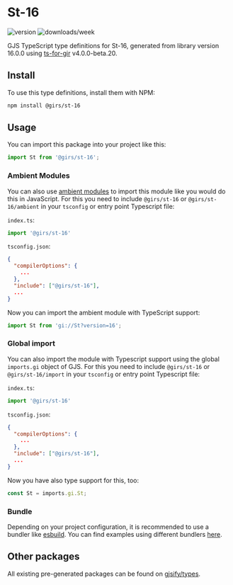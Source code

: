 
# St-16

![version](https://img.shields.io/npm/v/@girs/st-16)
![downloads/week](https://img.shields.io/npm/dw/@girs/st-16)


GJS TypeScript type definitions for St-16, generated from library version 16.0.0 using [ts-for-gir](https://github.com/gjsify/ts-for-gir) v4.0.0-beta.20.


## Install

To use this type definitions, install them with NPM:
```bash
npm install @girs/st-16
```

## Usage

You can import this package into your project like this:
```ts
import St from '@girs/st-16';
```

### Ambient Modules

You can also use [ambient modules](https://github.com/gjsify/ts-for-gir/tree/main/packages/cli#ambient-modules) to import this module like you would do this in JavaScript.
For this you need to include `@girs/st-16` or `@girs/st-16/ambient` in your `tsconfig` or entry point Typescript file:

`index.ts`:
```ts
import '@girs/st-16'
```

`tsconfig.json`:
```json
{
  "compilerOptions": {
    ...
  },
  "include": ["@girs/st-16"],
  ...
}
```

Now you can import the ambient module with TypeScript support: 

```ts
import St from 'gi://St?version=16';
```

### Global import

You can also import the module with Typescript support using the global `imports.gi` object of GJS.
For this you need to include `@girs/st-16` or `@girs/st-16/import` in your `tsconfig` or entry point Typescript file:

`index.ts`:
```ts
import '@girs/st-16'
```

`tsconfig.json`:
```json
{
  "compilerOptions": {
    ...
  },
  "include": ["@girs/st-16"],
  ...
}
```

Now you have also type support for this, too:

```ts
const St = imports.gi.St;
```

### Bundle

Depending on your project configuration, it is recommended to use a bundler like [esbuild](https://esbuild.github.io/). You can find examples using different bundlers [here](https://github.com/gjsify/ts-for-gir/tree/main/examples).

## Other packages

All existing pre-generated packages can be found on [gjsify/types](https://github.com/gjsify/types).


